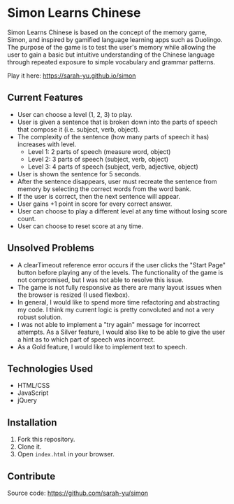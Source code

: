 # Simon Learns Chinese

Simon Learns Chinese is based on the concept of the memory game, Simon, and inspired by gamified language learning apps such as Duolingo. The purpose of the game is to test the user's memory while allowing the user to gain a basic but intuitive understanding of the Chinese language through repeated exposure to simple vocabulary and grammar patterns.

Play it here: https://sarah-yu.github.io/simon
<!-- Consider formatting your link like this: [Simon Learns Chinese](https://sarah-yu.github.io/simon) -->

## Current Features

- User can choose a level (1, 2, 3) to play.
- User is given a sentence that is broken down into the parts of speech that compose it (i.e. subject, verb, object).
- The complexity of the sentence (how many parts of speech it has) increases with level.
  - Level 1: 2 parts of speech (measure word, object)
  - Level 2: 3 parts of speech (subject, verb, object)
  - Level 3: 4 parts of speech (subject, verb, adjective, object)
- User is shown the sentence for 5 seconds.
- After the sentence disappears, user must recreate the sentence from memory by selecting the correct words from the word bank.
- If the user is correct, then the next sentence will appear.
- User gains +1 point in score for every correct answer.
- User can choose to play a different level at any time without losing score count.
- User can choose to reset score at any time.


## Unsolved Problems

- A clearTimeout reference error occurs if the user clicks the "Start Page" button before playing any of the levels. The functionality of the game is not compromised, but I was not able to resolve this issue.
- The game is not fully responsive as there are many layout issues when the browser is resized (I used flexbox).
- In general, I would like to spend more time refactoring and abstracting my code. I think my current logic is pretty convoluted and not a very robust solution.
- I was not able to implement a "try again" message for incorrect attempts. As a Silver feature, I would also like to be able to give the user a hint as to which part of speech was incorrect.
- As a Gold feature, I would like to implement text to speech.


## Technologies Used

- HTML/CSS
- JavaScript
- jQuery


## Installation

1. Fork this repository.
2. Clone it.
3. Open ```index.html``` in your browser.


## Contribute

Source code: https://github.com/sarah-yu/simon
<!-- Here you could prompt users to submit a pull request with suggestions, and have a link to your issues page for questions and comments -->

<!-- Good job on the README!  You hit all the marks and were thorough without being too verbose. -->
